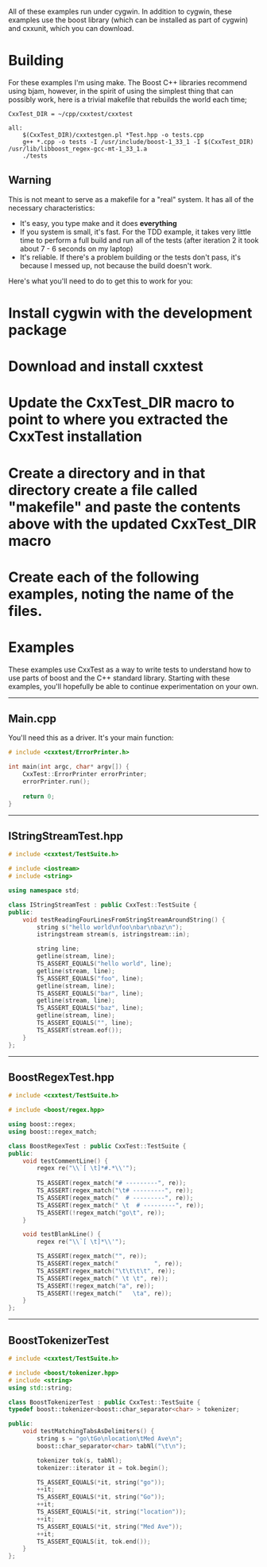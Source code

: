 All of these examples run under cygwin. In addition to cygwin, these examples use the boost library (which can be installed as part of cygwin) and cxxunit, which you can download.

# Building
For these examples I'm using make. The Boost C++ libraries recommend using bjam, however, in the spirit of using the simplest thing that can possibly work, here is a trivial makefile that rebuilds the world each time;
```
CxxTest_DIR = ~/cpp/cxxtest/cxxtest

all:
	$(CxxTest_DIR)/cxxtestgen.pl *Test.hpp -o tests.cpp
	g++ *.cpp -o tests -I /usr/include/boost-1_33_1 -I $(CxxTest_DIR) /usr/lib/libboost_regex-gcc-mt-1_33_1.a
	./tests
```

## **Warning**
This is not meant to serve as a makefile for a "real" system. It has all of the necessary characteristics:
* It's easy, you type make and it does **everything**
* If you system is small, it's fast. For the TDD example, it takes very little time to perform a full build and run all of the tests (after iteration 2 it took about 7 - 6 seconds on my laptop)
* It's reliable. If there's a problem building or the tests don't pass, it's because I messed up, not because the build doesn't work.

Here's what you'll need to do to get this to work for you:
# Install cygwin with the development package
# Download and install cxxtest
# Update the CxxTest_DIR macro to point to where you extracted the CxxTest installation
# Create a directory and in that directory create a file called "makefile" and paste the contents above with the updated CxxTest_DIR macro
# Create each of the following examples, noting the name of the files.

# Examples
These examples use CxxTest as a way to write tests to understand how to use parts of boost and the C++ standard library. Starting with these examples, you'll hopefully be able to continue experimentation on your own.

----
## Main.cpp
You'll need this as a driver. It's your main function:
```cpp
# include <cxxtest/ErrorPrinter.h>

int main(int argc, char* argv[]) {
	CxxTest::ErrorPrinter errorPrinter;
	errorPrinter.run();
	
	return 0;
}
```

----
## IStringStreamTest.hpp
```cpp
# include <cxxtest/TestSuite.h>

# include <iostream>
# include <string>

using namespace std;

class IStringStreamTest : public CxxTest::TestSuite {
public:
	void testReadingFourLinesFromStringStreamAroundString() {
		string s("hello world\nfoo\nbar\nbaz\n");
		istringstream stream(s, istringstream::in);

		string line;
		getline(stream, line);
		TS_ASSERT_EQUALS("hello world", line);
		getline(stream, line);
		TS_ASSERT_EQUALS("foo", line);
		getline(stream, line);
		TS_ASSERT_EQUALS("bar", line);
		getline(stream, line);
		TS_ASSERT_EQUALS("baz", line);
		getline(stream, line);
		TS_ASSERT_EQUALS("", line);
		TS_ASSERT(stream.eof());
	}
};
```

----
## BoostRegexTest.hpp
```cpp
# include <cxxtest/TestSuite.h>

# include <boost/regex.hpp>

using boost::regex;
using boost::regex_match;

class BoostRegexTest : public CxxTest::TestSuite {
public:
	void testCommentLine() {
		regex re("\\`[ \t]*#.*\\'");
		
		TS_ASSERT(regex_match("# ---------", re));
		TS_ASSERT(regex_match("\t# ---------", re));
		TS_ASSERT(regex_match("  # ---------", re));
		TS_ASSERT(regex_match(" \t  # ---------", re));
		TS_ASSERT(!regex_match("go\t", re));
	}

	void testBlankLine() {
		regex re("\\`[ \t]*\\'");

		TS_ASSERT(regex_match("", re));
		TS_ASSERT(regex_match("          ", re));
		TS_ASSERT(regex_match("\t\t\t\t", re));
		TS_ASSERT(regex_match(" \t \t", re));
		TS_ASSERT(!regex_match("a", re));
		TS_ASSERT(!regex_match("   \ta", re));	
	}
};
```

----
## BoostTokenizerTest
```cpp
# include <cxxtest/TestSuite.h>

# include <boost/tokenizer.hpp>
# include <string>
using std::string;

class BoostTokenizerTest : public CxxTest::TestSuite {
typedef boost::tokenizer<boost::char_separator<char> > tokenizer;

public:
	void testMatchingTabsAsDelimiters() {
		string s = "go\tGo\nlocation\tMed Ave\n";
		boost::char_separator<char> tabNl("\t\n");

		tokenizer tok(s, tabNl);
		tokenizer::iterator it = tok.begin();

		TS_ASSERT_EQUALS(*it, string("go"));
		++it;
		TS_ASSERT_EQUALS(*it, string("Go"));
		++it;
		TS_ASSERT_EQUALS(*it, string("location"));
		++it;
		TS_ASSERT_EQUALS(*it, string("Med Ave"));
		++it;
		TS_ASSERT_EQUALS(it, tok.end());
	}
};
```
